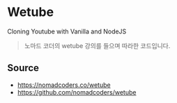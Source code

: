# Wetube

Cloning Youtube with Vanilla and NodeJS

> 노마드 코더의 wetube 강의를 들으며 따라한 코드입니다.

## Source
- https://nomadcoders.co/wetube
- https://github.com/nomadcoders/wetube
